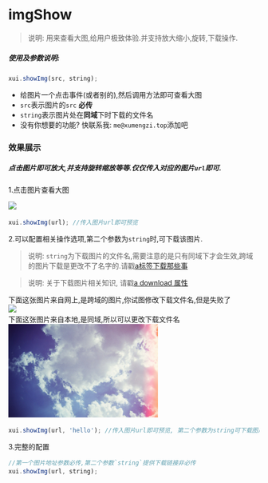 <link rel="stylesheet" type="text/css" href="../assets/xui.css">
<script type="text/javascript" src="../assets/xui.js"></script>

# imgShow

>说明: 用来查看大图,给用户极致体验.并支持放大缩小,旋转,下载操作.

##### 使用及参数说明:
```js
xui.showImg(src, string);
```
* 给图片一个点击事件(或者别的),然后调用方法即可查看大图
* `src`表示图片的`src` **必传**
* `string`表示图片处在**同域**下时下载的文件名
* 没有你想要的功能? 快联系我: `me@xumengzi.top`添加吧

### 效果展示

##### 点击图片即可放大,并支持旋转缩放等等.仅仅传入对应的图片`url`即可.

1.点击图片查看大图
<div>
	<img id="showImg" style="width: 300px" src="http://img.infinitynewtab.com/wallpaper/2811.jpg">
</div>

<script type="text/javascript">
document.getElementById('showImg').onclick = function(e){
	xui.showImg(e.target.src);
};
</script>

```js
xui.showImg(url); //传入图片url即可预览
```

2.可以配置相关操作选项,第二个参数为`string`时,可下载该图片.
>说明: `string`为下载图片的文件名,需要注意的是只有同域下才会生效,跨域的图片下载是更改不了名字的.请戳[a标签下载那些事](http://xumengzi.top/)

>说明: 关于下载图片相关知识, 请戳[a download 属性](http://www.w3school.com.cn/tags/att_a_download.asp)

<div>
	<div>下面这张图片来自网上,是跨域的图片,你试图修改下载文件名,但是失败了</div>
	<img id="showImg1" style="width: 300px" src="http://img.infinitynewtab.com/wallpaper/2811.jpg">
	<div>下面这张图片来自本地,是同域,所以可以更改下载文件名</div>
	<img id="showImg2" style="width: 300px" src="../img/test.jpg">
</div>

<script type="text/javascript">
document.getElementById('showImg1').onclick = function(e){
	xui.showImg(e.target.src, 'hello');
};
document.getElementById('showImg2').onclick = function(e){
	xui.showImg(e.target.src, 'hello');
};
</script>

```js
xui.showImg(url, 'hello'); //传入图片url即可预览, 第二个参数为string可下载图片
```

3.完整的配置
```js
//第一个图片地址参数必传,第二个参数`string`提供下载链接非必传
xui.showImg(url, string);
```